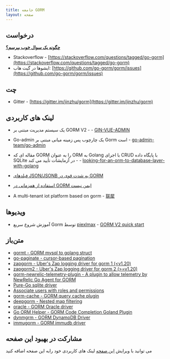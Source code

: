 ```yaml
---
title: جامعه GORM
layout: صفحه
---
```


## درخواست

**[چگونه یک سوال خوب بپرسم؟](https://stackoverflow.com/help/how-to-ask)**

* Stackoverflow - [https://stackoverflow.com/questions/tagged/go-gorm](https://stackoverflow.com/questions/tagged/go-gorm)
* ایشوها در گیت هاب:  [https://github.com/go-gorm/gorm/issues](https://github.com/go-gorm/gorm/issues)

## چت

* Gitter - [https://gitter.im/jinzhu/gorm](https://gitter.im/jinzhu/gorm)

## لینک های کاربردی

* یک سیستم مدیریت مبتنی بر GORM V2 - - [GIN-VUE-ADMIN](https://github.com/flipped-aurora/gin-vue-admin)

* Go-admin یک چارچوب پس زمینه میانی مبتنی بر Gorm است   - [go-admin-team/go-admin](https://github.com/go-admin-team/go-admin)

* مقاله ای که GORM را به عنوان ORM به Golang با اجرای CRUD با پایگاه داده SQLite در آزمایشات تأیید می کند - - [looking-for-an-orm-to-database-layer-with-golang](https://medium.com/@rafaelholanda90/continuing-looking-for-an-orm-to-database-layer-with-golang-7fee0316a989)

* [فیلدهای JSON/JSONB به شدت قوی در GORM](https://www.terminateandstayresident.com/2022-07-13/orm-json)

* [استفاده از همزمانی در GORM ایمن نیست](https://zhuanlan.zhihu.com/p/556065676)

* A multi-tenant iot platform based on gorm - [联犀](https://github.com/unitedrhino/things)

## ویدیوها

* آموزش شروع سریع Gorm توسط  [piexlmax](https://github.com/piexlmax) - [GORM V2 quick start](https://www.bilibili.com/video/BV1E64y1472a#reply5032293079)

## متن‌باز

* [gormt - GORM mysql to golang struct](https://github.com/xxjwxc/gormt)
* [go-paginate - cursor-based pagination](https://github.com/raphaelvigee/go-paginate)
* [zapgorm - Uber's Zap logging driver for gorm 1 (<v1.20)](https://github.com/moul/zapgorm)
* [zapgorm2 - Uber's Zap logging driver for gorm 2 (>=v1.20)](https://github.com/moul/zapgorm2)
* [gorm-newrelic-telemetry-plugin - A plugin to allow telemetry by NewRelic Go Agent for GORM](https://github.com/rafaelhl/gorm-newrelic-telemetry-plugin)
* [Pure-Go sqlite driver](https://github.com/glebarez/sqlite)
* [Associate users with roles and permissions](https://github.com/Permify/permify-gorm)
* [gorm-cache - GORM query cache plugin](https://github.com/liyuan1125/gorm-cache)
* [deepgorm - Nested map filtering](https://github.com/survivorbat/gorm-deep-filtering)
* [oracle - GORM Oracle driver](https://github.com/CengSin/oracle)
* [Go ORM Helper - GORM Code Completion Goland Plugin](https://github.com/maiqingqiang/go-orm-helper)
* [dynmgrm - GORM DynamoDB Driver](https://github.com/miyamo2/dynmgrm)
* [immugorm - GORM immudb driver](https://github.com/codenotary/immugorm)

## <span id="contribute">مشارکت در بهبود این صفحه</span>

می توانید با ویرایش [این صفحه](https://github.com/go-gorm/gorm.io/edit/master/pages/community.md) لینک های کاربردی خود رابه این صفحه اضافه کنید
